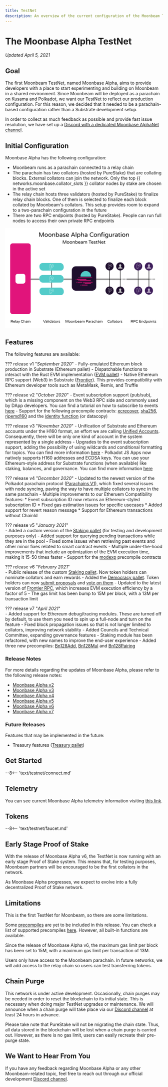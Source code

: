 ```yaml
---
title: TestNet
description: An overview of the current configuration of the Moonbeam TestNet, Moonbase Alpha, and information on how to start building on it using Solidity.
---
```


# The Moonbase Alpha TestNet

_Updated April 5, 2021_

## Goal

The first Moonbeam TestNet, named Moonbase Alpha, aims to provide developers with a place to start experimenting and building on Moonbeam in a shared environment. Since Moonbeam will be deployed as a parachain on Kusama and Polkadot, we want our TestNet to reflect our production configuration. For this reason, we decided that it needed to be a parachain-based configuration rather than a Substrate development setup.

In order to collect as much feedback as possible and provide fast issue resolution, we have set up a [Discord with a dedicated Moonbase AlphaNet channel](https://discord.gg/PfpUATX).

## Initial Configuration

Moonbase Alpha has the following configuration:

 - Moonbeam runs as a parachain connected to a relay chain
 - The parachain has two collators (hosted by PureStake) that are collating blocks. External collators can join the network. Only the top {{ networks.moonbase.collator_slots }} collator nodes by stake are chosen in the active set
 - The relay chain hosts three validators (hosted by PureStake) to finalize relay chain blocks. One of them is selected to finalize each block collated by Moonbeam's collators. This setup provides room to expand to a two-parachain configuration in the future
 - There are two RPC endpoints (hosted by PureStake). People can run full nodes to access their own private RPC endpoints

![TestNet Diagram](/images/testnet/Moonbase-Alpha-v7.png)

## Features

The following features are available:

??? release v1 "_September 2020_"
    - Fully-emulated Ethereum block production in Substrate (Ethereum pallet)
    - Dispatchable functions to interact with the Rust EVM implementation ([EVM pallet](https://docs.rs/pallet-evm/2.0.1/pallet_evm/))
    - Native Ethereum RPC support (Web3) in Substrate ([Frontier](https://github.com/paritytech/frontier)). This provides compatibility with Ethereum developer tools such as MetaMask, Remix, and Truffle 

??? release v2 "_October 2020_"
    - Event subscription support (pub/sub), which is a missing component on the Web3 RPC side and commonly used by DApp developers. You can find a tutorial on how to subscribe to events [here](/integrations/pubsub/)
    - Support for the following precompile contracts: [ecrecover](https://docs.klaytn.com/smart-contract/precompiled-contracts#address-0x-01-ecrecover-hash-v-r-s), [sha256](https://docs.klaytn.com/smart-contract/precompiled-contracts#address-0x-02-sha-256-data), [ripemd160](https://docs.klaytn.com/smart-contract/precompiled-contracts#address-0x-03-ripemd-160-data) and the [identity function](https://docs.klaytn.com/smart-contract/precompiled-contracts#address-0x-04-datacopy-data) (or datacopy)

??? release v3 "_November 2020_"
    - Unification of Substrate and Ethereum accounts under the H160 format, an effort we are calling [Unified Accounts](https://medium.com/moonbeam-network/moonbase-alpha-v3-introducing-unified-accounts-88fae3564cda). Consequently, there will be only one kind of account in the system represented by a single address
    - Upgrades to the event subscription support, adding the possibility of using wildcards and conditional formatting for topics. You can find more information [here](https://docs.moonbeam.network/integrations/pubsub/#using-wildcards-and-conditional-formatting)
    - Polkadot JS Apps now natively supports H160 addresses and ECDSA keys. You can use your Ethereum-style address for Substrate functions (when available) like staking, balances, and governance. You can find more information [here](/integrations/wallets/polkadotjs/)

??? release v4 "_December 2020_"
    - Updated to the newest version of the Polkadot parachain protocol ([Parachains V1](https://w3f.github.io/parachain-implementers-guide/)), which fixed several issues with node syncing, paving the way to have multiple collators to sync in the same parachain
    - Multiple improvements to our Etheruem Compatibility features:
        * Event subscription ID now returns an Ethereum-styled subscription ID
        * Fixed gas estimation issues for specific usecases
        * Added support for revert reason message
        * Support for Ethereum transactions without ChainId

??? release v5 "_January 2021_"      
    - Added a custom version of the [Staking pallet](https://wiki.polkadot.network/docs/en/learn-staking) (for testing and development purposes only)
    - Added support for querying pending transactions while they are in the pool 
    - Fixed some issues when retrieving past events and other minor fixes related to smart contract events
    - Multiple under-the-hood improvements that include an optimization of the EVM execution time, making it 15-50 times faster
    - Support for the [modexp](https://docs.klaytn.com/smart-contract/precompiled-contracts#address-0x05-bigmodexp-base-exp-mod) precompile contracts

??? release v6 "_February 2021_"      
    - Public release of the custom [Staking pallet](https://wiki.polkadot.network/docs/en/learn-staking). Now token holders can nominate collators and earn rewards
    - Added the [Democracy pallet](https://github.com/paritytech/substrate/tree/HEAD/frame/democracy). Token holders can now [submit proposals](/governance/proposals/) and [vote on them](/governance/voting/)
    - Updated to the latest version of [Frontier RPC](https://github.com/paritytech/frontier), which increases EVM execution efficiency by a factor of 5
    - The gas limit has been bump to 15M per block, with a 13M per transaction limit

??? release v7 "_April 2021_"      
    - Added support for Ethereum debug/tracing modules. These are turned off by default, to use them you need to spin up a full-node and turn on the feature
    - Fixed block propagation issues so that is not longer limited to collators, improving network stability
    - Added Councils and Technical Committee, expanding governance features
    - Staking module has been refactored, with new names to improve the end-user experience
    - Added three new precompiles: [Bn128Add](https://eips.ethereum.org/EIPS/eip-196), [Bn128Mul](https://eips.ethereum.org/EIPS/eip-196) and [Bn128Pairing](https://eips.ethereum.org/EIPS/eip-197)

### Release Notes

For more details regarding the updates of Moonbase Alpha, please refer to the following release notes:

 - [Moonbase Alpha v2](https://github.com/PureStake/moonbeam/releases/tag/v0.2.0)
 - [Moonbase Alpha v3](https://github.com/PureStake/moonbeam/releases/tag/v0.3.0)
 - [Moonbase Alpha v4](https://github.com/PureStake/moonbeam/releases/tag/v0.4.0)
 - [Moonbase Alpha v5](https://github.com/PureStake/moonbeam/releases/tag/v0.5.0)
 - [Moonbase Alpha v6](https://github.com/PureStake/moonbeam/releases/tag/v0.6.0)
 - [Moonbase Alpha v7](https://github.com/PureStake/moonbeam/releases/tag/v0.7.0)

### Future Releases

Features that may be implemented in the future:

 - Treasury features ([Treasury pallet](https://github.com/paritytech/substrate/tree/master/frame/treasury))

## Get Started

--8<-- 'text/testnet/connect.md'

## Telemetry

You can see current Moonbase Alpha telemetry information visiting [this link](https://telemetry.polkadot.io/#list/Moonbase%20Alpha).

## Tokens

--8<-- 'text/testnet/faucet.md'

## Early Stage Proof of Stake

With the release of Moonbase Alpha v6, the TestNet is now running with an early stage Proof of Stake system. This means that, for testing purposes, Moonbeam partners will be encouraged to be the first collators in the network.

As Moonbase Alpha progresses, we expect to evolve into a fully decentralized Proof of Stake network.

## Limitations

This is the first TestNet for Moonbeam, so there are some limitations.

Some [precompiles](https://docs.klaytn.com/smart-contract/precompiled-contracts) are yet to be included in this release. You can check a list of supported precompiles [here](/integrations/precompiles/). However, all built-in functions are available.

Since the release of Moonbase Alpha v6, the maximum gas limit per block has been set to 15M, with a maximum gas limit per transaction of 13M.

Users only have access to the Moonbeam parachain. In future networks, we will add access to the relay chain so users can test transferring tokens.

## Chain Purge

This network is under active development. Occasionally, chain purges may be needed in order to reset the blockchain to its initial state. This is necessary when doing major TestNet upgrades or maintenance. We will announce when a chain purge will take place via our [Discord channel](https://discord.gg/PfpUATX) at least 24 hours in advance.

Please take note that PureStake will not be migrating the chain state. Thus, all data stored in the blockchain will be lost when a chain purge is carried out. However, as there is no gas limit, users can easily recreate their pre-purge state.

## We Want to Hear From You

If you have any feedback regarding Moonbase Alpha or any other Moonbeam-related topic, feel free to reach out through our official development [Discord channel](https://discord.gg/PfpUATX).
